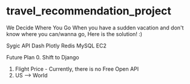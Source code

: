 # travel_recommendation_project

We Decide Where You Go
When you have a sudden vacation and don't know where you can/wanna go, Here is the solution! :)

Sygic API
Dash Plotly
Redis MySQL
EC2

Future Plan
0. Shift to Django
1. Flight Price - Currently, there is no Free Open API
2. US --> World
